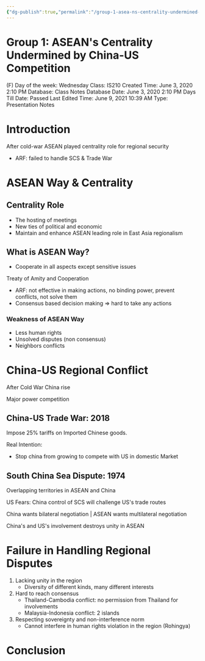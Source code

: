 ```yaml
---
{"dg-publish":true,"permalink":"/group-1-asea-ns-centrality-undermined-by-china-us-competition/"}
---
```


# Group 1: ASEAN's Centrality Undermined by China-US Competition

(F) Day of the week: Wednesday
Class: IS210
Created Time: June 3, 2020 2:10 PM
Database: Class Notes Database
Date: June 3, 2020 2:10 PM
Days Till Date: Passed
Last Edited Time: June 9, 2021 10:39 AM
Type: Presentation Notes

# Introduction

After cold-war ASEAN played centrality role for regional security

- ARF: failed to handle SCS & Trade War

# ASEAN Way & Centrality

## Centrality Role

- The hosting of meetings
- New ties of political and economic
- Maintain and enhance ASEAN leading role in East Asia regionalism

## What is ASEAN Way?

- Cooperate in all aspects except sensitive issues

Treaty of Amity and Cooperation

- ARF: not effective in making actions, no binding power, prevent conflicts, not solve them
- Consensus based decision making ⇒ hard to take any actions

### Weakness of ASEAN Way

- Less human rights
- Unsolved disputes (non consensus)
- Neighbors conflicts

# China-US Regional Conflict

After Cold War China rise

Major power competition

## China-US Trade War: 2018

Impose 25% tariffs on Imported Chinese goods.

Real Intention:

- Stop china from growing to compete with US in domestic Market

## South China Sea Dispute: 1974

Overlapping territories in ASEAN and China

US Fears: China control of SCS will challenge US's trade routes

China wants bilateral negotiation | ASEAN wants multilateral negotiation

China's and US's involvement destroys unity in ASEAN

# Failure in Handling Regional Disputes

1. Lacking unity in the region
    - Diversity of different kinds, many different interests
2. Hard to reach consensus
    - Thailand-Cambodia conflict: no permission from Thailand for involvements
    - Malaysia-Indonesia conflict: 2 islands
3. Respecting sovereignty and non-interference norm
    - Cannot interfere in human rights violation in the region (Rohingya)

# Conclusion